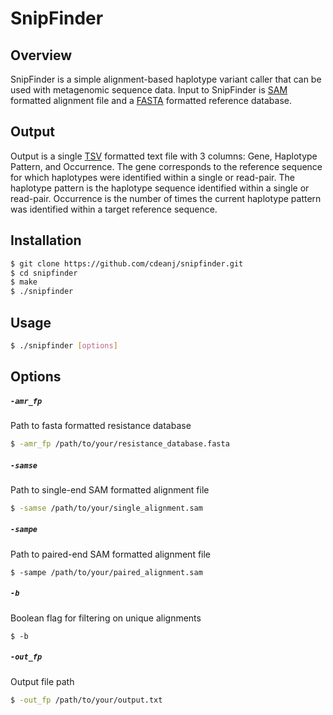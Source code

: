# SnipFinder

## Overview
SnipFinder is a simple alignment-based haplotype variant caller that can be used with metagenomic sequence data. Input to SnipFinder is [SAM](http://samtools.github.io/hts-specs/SAMv1.pdf) formatted alignment file and a [FASTA](https://en.wikipedia.org/wiki/FASTA_format) formatted reference database. 

## Output
Output is a single [TSV](https://en.wikipedia.org/wiki/Tab-separated_values) formatted text file with 3 columns: Gene, Haplotype Pattern, and Occurrence. The gene corresponds to the reference sequence for which haplotypes were identified within a single or read-pair. The haplotype pattern is the haplotype sequence identified within a single or read-pair. Occurrence is the number of times the current haplotype pattern was identified within a target reference sequence.

## Installation
```bash
$ git clone https://github.com/cdeanj/snipfinder.git
$ cd snipfinder
$ make
$ ./snipfinder
```

## Usage
```bash
$ ./snipfinder [options]
```

## Options

##### `-amr_fp`
Path to fasta formatted resistance database
```bash
$ -amr_fp /path/to/your/resistance_database.fasta
```

##### `-samse`
Path to single-end SAM formatted alignment file
```bash
$ -samse /path/to/your/single_alignment.sam
```

##### `-sampe`
Path to paired-end SAM formatted alignment file
```
$ -sampe /path/to/your/paired_alignment.sam
```

##### `-b`
Boolean flag for filtering on unique alignments
```
$ -b
```

##### `-out_fp`
Output file path
```bash
$ -out_fp /path/to/your/output.txt
```
